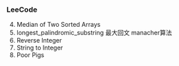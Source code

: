 ### LeeCode 
4. Median of Two Sorted Arrays
6. longest_palindromic_substring  最大回文 manacher算法
7. Reverse Integer
8. String to Integer
458. Poor Pigs
